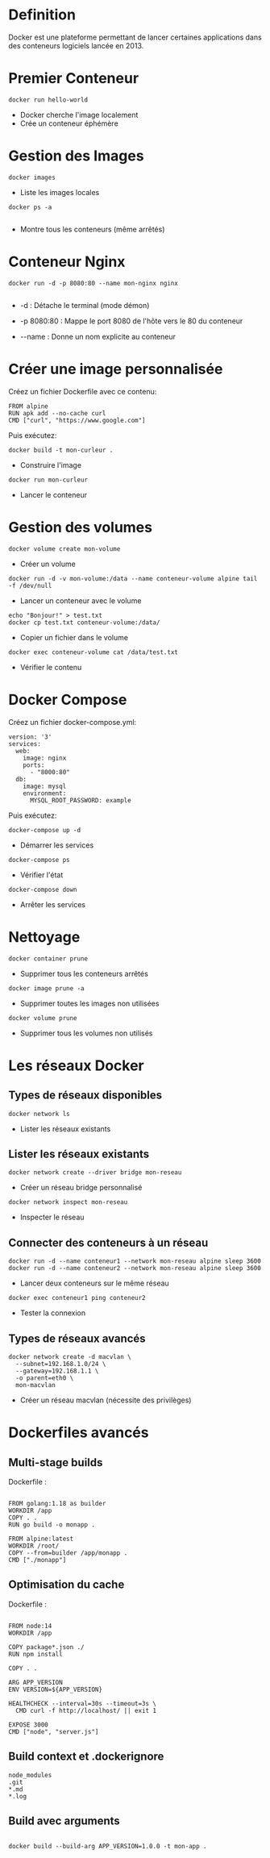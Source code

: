 # Definition

Docker est une plateforme permettant de lancer certaines applications dans des conteneurs logiciels lancée en 2013.

# Premier Conteneur
  ```
docker run hello-world

  ```
- Docker cherche l'image localement
- Crée un conteneur éphémère

# Gestion des Images
```
docker images

```
- Liste les images locales
```
docker ps -a
  
```
- Montre tous les conteneurs (même arrêtés)

# Conteneur Nginx
```
docker run -d -p 8080:80 --name mon-nginx nginx
  
```
- -d : Détache le terminal (mode démon)

- -p 8080:80 : Mappe le port 8080 de l'hôte vers le 80 du conteneur

- --name : Donne un nom explicite au conteneur

# Créer une image personnalisée
Créez un fichier Dockerfile avec ce contenu:
```
FROM alpine
RUN apk add --no-cache curl
CMD ["curl", "https://www.google.com"]

```
Puis exécutez:
```
docker build -t mon-curleur .

```
- Construire l'image
```
docker run mon-curleur

```
- Lancer le conteneur

# Gestion des volumes
```
docker volume create mon-volume

```
- Créer un volume
```
docker run -d -v mon-volume:/data --name conteneur-volume alpine tail -f /dev/null

```
- Lancer un conteneur avec le volume
```
echo "Bonjour!" > test.txt
docker cp test.txt conteneur-volume:/data/

```
- Copier un fichier dans le volume
```
docker exec conteneur-volume cat /data/test.txt

```
- Vérifier le contenu

# Docker Compose
Créez un fichier docker-compose.yml:
```
version: '3'
services:
  web:
    image: nginx
    ports:
      - "8000:80"
  db:
    image: mysql
    environment:
      MYSQL_ROOT_PASSWORD: example
```
Puis exécutez:
```
docker-compose up -d

```
- Démarrer les services
```
docker-compose ps

```
- Vérifier l'état
```
docker-compose down

```
- Arrêter les services

# Nettoyage
```
docker container prune

```
- Supprimer tous les conteneurs arrêtés

```
docker image prune -a

```
- Supprimer toutes les images non utilisées
```
docker volume prune

```
- Supprimer tous les volumes non utilisés

# Les réseaux Docker
## Types de réseaux disponibles
```
docker network ls

```
- Lister les réseaux existants
## Lister les réseaux existants
```
docker network create --driver bridge mon-reseau

```
- Créer un réseau bridge personnalisé
```
docker network inspect mon-reseau

```
- Inspecter le réseau
## Connecter des conteneurs à un réseau
```
docker run -d --name conteneur1 --network mon-reseau alpine sleep 3600
docker run -d --name conteneur2 --network mon-reseau alpine sleep 3600

```
- Lancer deux conteneurs sur le même réseau
```
docker exec conteneur1 ping conteneur2

```
- Tester la connexion
## Types de réseaux avancés
```
docker network create -d macvlan \
  --subnet=192.168.1.0/24 \
  --gateway=192.168.1.1 \
  -o parent=eth0 \
  mon-macvlan

```
- Créer un réseau macvlan (nécessite des privilèges)
# Dockerfiles avancés
## Multi-stage builds
Dockerfile :
```

FROM golang:1.18 as builder
WORKDIR /app
COPY . .
RUN go build -o monapp .

FROM alpine:latest
WORKDIR /root/
COPY --from=builder /app/monapp .
CMD ["./monapp"]

```
## Optimisation du cache
Dockerfile :
```

FROM node:14
WORKDIR /app

COPY package*.json ./
RUN npm install

COPY . .

ARG APP_VERSION
ENV VERSION=${APP_VERSION}

HEALTHCHECK --interval=30s --timeout=3s \
  CMD curl -f http://localhost/ || exit 1

EXPOSE 3000
CMD ["node", "server.js"]

```
##  Build context et .dockerignore
```
node_modules
.git
*.md
*.log

```
## Build avec arguments
```

docker build --build-arg APP_VERSION=1.0.0 -t mon-app .

```







